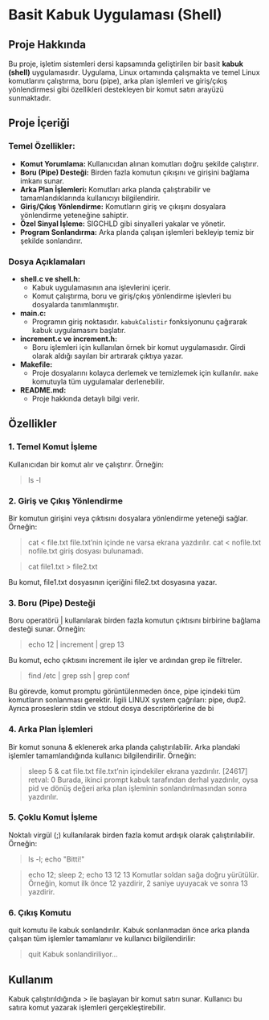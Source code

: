 # Basit Kabuk Uygulaması (Shell)

## Proje Hakkında
Bu proje, işletim sistemleri dersi kapsamında geliştirilen bir basit **kabuk (shell)** uygulamasıdır. Uygulama, Linux ortamında çalışmakta ve temel Linux komutlarını çalıştırma, boru (pipe), arka plan işlemleri ve giriş/çıkış yönlendirmesi gibi özellikleri destekleyen bir komut satırı arayüzü sunmaktadır.

## Proje İçeriği
### Temel Özellikler:
- **Komut Yorumlama:** Kullanıcıdan alınan komutları doğru şekilde çalıştırır.
- **Boru (Pipe) Desteği:** Birden fazla komutun çıkışını ve girişini bağlama imkanı sunar.
- **Arka Plan İşlemleri:** Komutları arka planda çalıştırabilir ve tamamlandıklarında kullanıcıyı bilgilendirir.
- **Giriş/Çıkış Yönlendirme:** Komutların giriş ve çıkışını dosyalara yönlendirme yeteneğine sahiptir.
- **Özel Sinyal İşleme:** SIGCHLD gibi sinyalleri yakalar ve yönetir.
- **Program Sonlandırma:** Arka planda çalışan işlemleri bekleyip temiz bir şekilde sonlandırır.

### Dosya Açıklamaları
- **shell.c ve shell.h:**
  - Kabuk uygulamasının ana işlevlerini içerir.
  - Komut çalıştırma, boru ve giriş/çıkış yönlendirme işlevleri bu dosyalarda tanımlanmıştır.
- **main.c:**
  - Programın giriş noktasıdır. `kabukCalistir` fonksiyonunu çağırarak kabuk uygulamasını başlatır.
- **increment.c ve increment.h:**
  - Boru işlemleri için kullanılan örnek bir komut uygulamasıdır. Girdi olarak aldığı sayıları bir artırarak çıktıya yazar.
- **Makefile:**
  - Proje dosyalarını kolayca derlemek ve temizlemek için kullanılır. `make` komutuyla tüm uygulamalar derlenebilir.
- **README.md:**
  - Proje hakkında detaylı bilgi verir.

## Özellikler
### 1. Temel Komut İşleme
Kullanıcıdan bir komut alır ve çalıştırır. Örneğin:


> ls -l



### 2. Giriş ve Çıkış Yönlendirme
Bir komutun girişini veya çıktısını dosyalara yönlendirme yeteneği sağlar. Örneğin:


> cat < file.txt
file.txt’nin içinde ne varsa ekrana yazdırılır.
> cat < nofile.txt
nofile.txt giriş dosyası bulunamadı.

> cat file1.txt > file2.txt


Bu komut, file1.txt dosyasının içeriğini file2.txt dosyasına yazar.

### 3. Boru (Pipe) Desteği
Boru operatörü | kullanılarak birden fazla komutun çıktısını birbirine bağlama desteği sunar. Örneğin:


> echo 12 | increment | grep 13


Bu komut, echo çıktısını increment ile işler ve ardından grep ile filtreler.

>find /etc | grep ssh | grep conf

Bu görevde, komut promptu görüntülenmeden önce, pipe içindeki tüm komutların sonlanması gerektir.
İlgili LINUX system çağrıları: pipe, dup2. Ayrıca proseslerin stdin ve stdout dosya descriptörlerine de bi

### 4. Arka Plan İşlemleri
Bir komut sonuna & eklenerek arka planda çalıştırılabilir. Arka plandaki işlemler tamamlandığında kullanıcı bilgilendirilir. Örneğin:

> sleep 5 &
> cat file.txt
file.txt’nin içindekiler ekrana yazdırılır.
> [24617] retval: 0
Burada, ikinci prompt kabuk tarafından derhal yazdırılır, oysa pid ve dönüş değeri arka plan işleminin sonlandırılmasından
sonra yazdırılır.

### 5. Çoklu Komut İşleme
Noktalı virgül (;) kullanılarak birden fazla komut ardışık olarak çalıştırılabilir. Örneğin:


> ls -l; echo "Bitti!"


> echo 12; sleep 2; echo 13
12
13
Komutlar soldan sağa doğru yürütülür. Örneğin,
komut ilk önce 12 yazdirir, 2 saniye uyuyacak ve sonra 13 yazdirir.



### 6. Çıkış Komutu
quit komutu ile kabuk sonlandırılır. Kabuk sonlanmadan önce arka planda çalışan tüm işlemler tamamlanır ve kullanıcı bilgilendirilir:


> quit
Kabuk sonlandiriliyor...



## Kullanım
Kabuk çalıştırıldığında > ile başlayan bir komut satırı sunar. Kullanıcı bu satıra komut yazarak işlemleri gerçekleştirebilir.